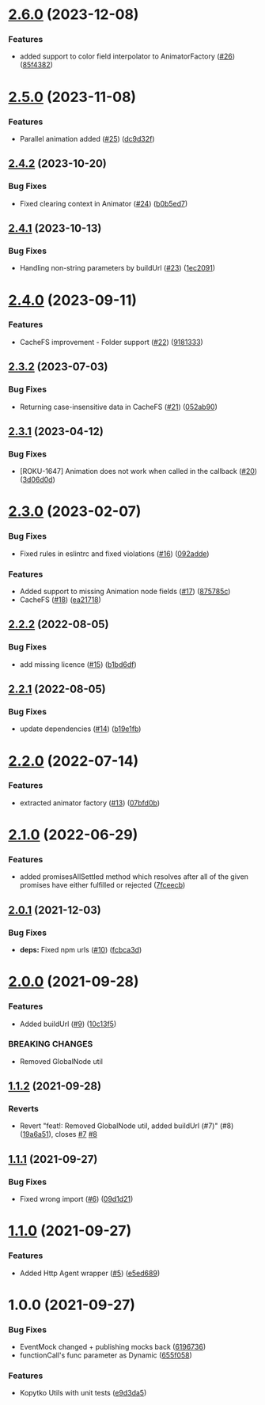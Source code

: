 # [2.6.0](https://github.com/getndazn/kopytko-utils/compare/v2.5.0...v2.6.0) (2023-12-08)


### Features

* added support to color field interpolator to AnimatorFactory ([#26](https://github.com/getndazn/kopytko-utils/issues/26)) ([85f4382](https://github.com/getndazn/kopytko-utils/commit/85f4382cebdb0f391cc823f09f1e812dd2fa507c))

# [2.5.0](https://github.com/getndazn/kopytko-utils/compare/v2.4.2...v2.5.0) (2023-11-08)


### Features

* Parallel animation added ([#25](https://github.com/getndazn/kopytko-utils/issues/25)) ([dc9d32f](https://github.com/getndazn/kopytko-utils/commit/dc9d32f6b0c7a6b7105d94e20ad133606666a3a3))

## [2.4.2](https://github.com/getndazn/kopytko-utils/compare/v2.4.1...v2.4.2) (2023-10-20)


### Bug Fixes

* Fixed clearing context in Animator ([#24](https://github.com/getndazn/kopytko-utils/issues/24)) ([b0b5ed7](https://github.com/getndazn/kopytko-utils/commit/b0b5ed738b5cff272cd9398edbb26418ebddf5c1))

## [2.4.1](https://github.com/getndazn/kopytko-utils/compare/v2.4.0...v2.4.1) (2023-10-13)


### Bug Fixes

* Handling non-string parameters by buildUrl ([#23](https://github.com/getndazn/kopytko-utils/issues/23)) ([1ec2091](https://github.com/getndazn/kopytko-utils/commit/1ec20915f6c78c20dd70b9bac9ea893abf671d53))

# [2.4.0](https://github.com/getndazn/kopytko-utils/compare/v2.3.2...v2.4.0) (2023-09-11)


### Features

* CacheFS improvement - Folder support ([#22](https://github.com/getndazn/kopytko-utils/issues/22)) ([9181333](https://github.com/getndazn/kopytko-utils/commit/9181333db4bb282e5ad8c89695687c5dfb3ef918))

## [2.3.2](https://github.com/getndazn/kopytko-utils/compare/v2.3.1...v2.3.2) (2023-07-03)


### Bug Fixes

* Returning case-insensitive data in CacheFS ([#21](https://github.com/getndazn/kopytko-utils/issues/21)) ([052ab90](https://github.com/getndazn/kopytko-utils/commit/052ab900a0fa447187c390a02034a5dac084c859))

## [2.3.1](https://github.com/getndazn/kopytko-utils/compare/v2.3.0...v2.3.1) (2023-04-12)


### Bug Fixes

* [ROKU-1647] Animation does not work when called in the callback ([#20](https://github.com/getndazn/kopytko-utils/issues/20)) ([3d06d0d](https://github.com/getndazn/kopytko-utils/commit/3d06d0d9dc5fbac4a25aadc6af0e2200578829bb))

# [2.3.0](https://github.com/getndazn/kopytko-utils/compare/v2.2.2...v2.3.0) (2023-02-07)


### Bug Fixes

* Fixed rules in eslintrc and fixed violations ([#16](https://github.com/getndazn/kopytko-utils/issues/16)) ([092adde](https://github.com/getndazn/kopytko-utils/commit/092adde4e78cd0ae07556402b30c8ab07b75f876))


### Features

* Added support to missing Animation node fields ([#17](https://github.com/getndazn/kopytko-utils/issues/17)) ([875785c](https://github.com/getndazn/kopytko-utils/commit/875785c057f887cb52ef9fe86b236c3d0ea3f93c))
* CacheFS ([#18](https://github.com/getndazn/kopytko-utils/issues/18)) ([ea21718](https://github.com/getndazn/kopytko-utils/commit/ea217189e3d631f23dc157719e76280fcacb156c))

## [2.2.2](https://github.com/getndazn/kopytko-utils/compare/v2.2.1...v2.2.2) (2022-08-05)


### Bug Fixes

* add missing licence ([#15](https://github.com/getndazn/kopytko-utils/issues/15)) ([b1bd6df](https://github.com/getndazn/kopytko-utils/commit/b1bd6dfe7c44ca638c0d6bdd4c0ea3a2aa3e76da))

## [2.2.1](https://github.com/getndazn/kopytko-utils/compare/v2.2.0...v2.2.1) (2022-08-05)


### Bug Fixes

* update dependencies ([#14](https://github.com/getndazn/kopytko-utils/issues/14)) ([b19e1fb](https://github.com/getndazn/kopytko-utils/commit/b19e1fbda8d2d5f1b76accbbe09e1f27a7748b61))

# [2.2.0](https://github.com/getndazn/kopytko-utils/compare/v2.1.0...v2.2.0) (2022-07-14)


### Features

* extracted animator factory ([#13](https://github.com/getndazn/kopytko-utils/issues/13)) ([07bfd0b](https://github.com/getndazn/kopytko-utils/commit/07bfd0b36d1d6ade760aa31ee17300d27b7638d3))

# [2.1.0](https://github.com/getndazn/kopytko-utils/compare/v2.0.1...v2.1.0) (2022-06-29)


### Features

* added promisesAllSettled method which resolves after all of the given promises have either fulfilled or rejected ([7fceecb](https://github.com/getndazn/kopytko-utils/commit/7fceecb984de84de0d833b933fefa31f74c25005))

## [2.0.1](https://github.com/getndazn/kopytko-utils/compare/v2.0.0...v2.0.1) (2021-12-03)


### Bug Fixes

* **deps:** Fixed npm urls ([#10](https://github.com/getndazn/kopytko-utils/issues/10)) ([fcbca3d](https://github.com/getndazn/kopytko-utils/commit/fcbca3dcc1a8b07440b8bd0ecc5a8f34dfa7946f))

# [2.0.0](https://github.com/getndazn/kopytko-utils/compare/v1.1.2...v2.0.0) (2021-09-28)


### Features

* Added buildUrl ([#9](https://github.com/getndazn/kopytko-utils/issues/9)) ([10c13f5](https://github.com/getndazn/kopytko-utils/commit/10c13f54d1a474d0f7dc6874e1655c15f9af7874))


### BREAKING CHANGES

* Removed GlobalNode util

## [1.1.2](https://github.com/getndazn/kopytko-utils/compare/v1.1.1...v1.1.2) (2021-09-28)


### Reverts

* Revert "feat!: Removed GlobalNode util, added buildUrl (#7)" (#8) ([19a6a51](https://github.com/getndazn/kopytko-utils/commit/19a6a51446b55eaa41ae1feea4649a09747bec90)), closes [#7](https://github.com/getndazn/kopytko-utils/issues/7) [#8](https://github.com/getndazn/kopytko-utils/issues/8)

## [1.1.1](https://github.com/getndazn/kopytko-utils/compare/v1.1.0...v1.1.1) (2021-09-27)


### Bug Fixes

* Fixed wrong import ([#6](https://github.com/getndazn/kopytko-utils/issues/6)) ([09d1d21](https://github.com/getndazn/kopytko-utils/commit/09d1d21e4b50917a1c302b374bf8f49f9b446220))

# [1.1.0](https://github.com/getndazn/kopytko-utils/compare/v1.0.0...v1.1.0) (2021-09-27)


### Features

* Added Http Agent wrapper ([#5](https://github.com/getndazn/kopytko-utils/issues/5)) ([e5ed689](https://github.com/getndazn/kopytko-utils/commit/e5ed689904beb793e5fed156924200dc1a5db5c0))

# 1.0.0 (2021-09-27)


### Bug Fixes

* EventMock changed + publishing mocks back ([6196736](https://github.com/getndazn/kopytko-utils/commit/61967367d7c22545af745583f1c529a4fd05bad7))
* functionCall's func parameter as Dynamic ([655f058](https://github.com/getndazn/kopytko-utils/commit/655f05800f31d48f87cfc12cf09939f99e0b4129))


### Features

* Kopytko Utils with unit tests ([e9d3da5](https://github.com/getndazn/kopytko-utils/commit/e9d3da5ad5611592b362314c4e0697458ebdf81e))
